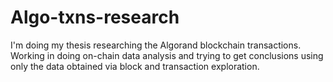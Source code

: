 # Algo-txns-research

I'm doing my thesis researching the Algorand blockchain transactions. Working in doing on-chain data analysis and trying to get conclusions using only the data obtained via block and transaction exploration.
